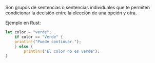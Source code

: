Son grupos de sentencias o sentencias individuales que te permiten condicionar la decisión entre la elección de una opción y otra\.

Ejemplo en Rust:
```rust
let color = "verde";
    if color == "Verde" {
    println!("Puede continuar.");
    } else {
        println!("El color no es verde");
}
```